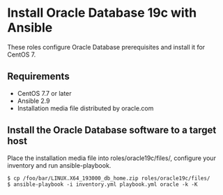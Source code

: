 # Install Oracle Database 19c with Ansible

These roles configure Oracle Database prerequisites and install it for CentOS 7.

## Requirements

- CentOS 7.7 or later
- Ansible 2.9
- Installation media file distributed by oracle.com

## Install the Oracle Database software to a target host

Place the installation media file into roles/oracle19c/files/, configure your inventory and run ansible-playbook.

```
$ cp /foo/bar/LINUX.X64_193000_db_home.zip roles/oracle19c/files/
$ ansible-playbook -i inventory.yml playbook.yml oracle -k -K
```
